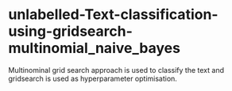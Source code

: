 # unlabelled-Text-classification-using-gridsearch-multinomial_naive_bayes
Multinominal grid search approach is used to classify the text and gridsearch is used as hyperparameter optimisation.
